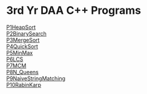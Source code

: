 # 3rd Yr DAA C++ Programs
[P1HeapSort](https://github.com/lswarnkar1/3rdYrDAA/blob/master/P10RabinKarp.cpp)\
[P2BinarySearch](https://github.com/lswarnkar1/3rdYrDAA/blob/master/P2BinarySearch.cpp)\
[P3MergeSort](https://github.com/lswarnkar1/3rdYrDAA/blob/master/P3MergeSort.cpp)\
[P4QuickSort](https://github.com/lswarnkar1/3rdYrDAA/blob/master/P4QuickSort.cpp)\
[P5MinMax](https://github.com/lswarnkar1/3rdYrDAA/blob/master/P5MinMax.cpp)\
[P6LCS](https://github.com/lswarnkar1/3rdYrDAA/blob/master/P6LCS.cpp)\
[P7MCM](https://github.com/lswarnkar1/3rdYrDAA/blob/master/P7MCM.cpp)\
[P8N_Queens](https://github.com/lswarnkar1/3rdYrDAA/blob/master/.cpp)\
[P9NaiveStringMatching](https://github.com/lswarnkar1/3rdYrDAA/blob/master/P8N_Queens.cpp)\
[P10RabinKarp](https://github.com/lswarnkar1/3rdYrDAA/blob/master/P10RabinKarp.cpp)
